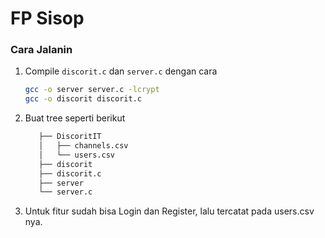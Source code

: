 # FP Sisop 
### Cara Jalanin
1. Compile `discorit.c` dan `server.c` dengan cara
   ```bash
   gcc -o server server.c -lcrypt
   gcc -o discorit discorit.c
   ```
2. Buat tree seperti berikut
   ```bash
      ├── DiscoritIT
      │   ├── channels.csv
      │   └── users.csv
      ├── discorit
      ├── discorit.c
      ├── server
      └── server.c  
   ```

3. Untuk fitur sudah bisa Login dan Register, lalu tercatat pada users.csv nya.
